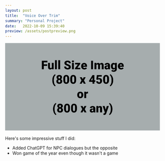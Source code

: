 ```yaml
---
layout: post
title:  "Voice Over Trim"
summary: "Personal Project"
date:   2022-10-09 15:39:40
preview: /assets/postpreview.png
---
```


![Picture 1](/assets/fullsize.png)

Here's some impressive stuff I did:

* Added ChatGPT for NPC dialogues but the opposite
* Won game of the year even though it wasn't a game
